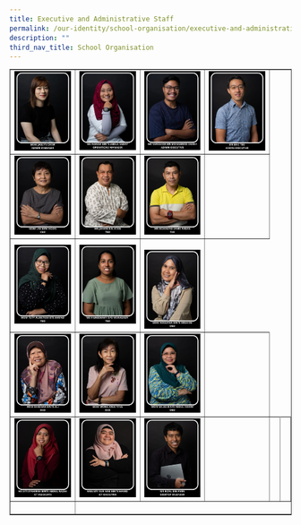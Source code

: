 ```yaml
---
title: Executive and Administrative Staff
permalink: /our-identity/school-organisation/executive-and-administrative-staff/
description: ""
third_nav_title: School Organisation
---
```

<table border="1" style="border-collapse: collapse; width: 100%;">
<tbody>
<tr>
<td style="width: 25%;"><img src="/images/eas1.jpg"></td>
<td style="width: 25%;"><img src="/images/om-norzia.jpg"></td>
<td style="width: 25%;"><img src="/images/eas3.jpg"></td>
<td style="width: 25%;"><img src="/images/eas4.jpg"></td>
</tr>
<tr>
<td style="width: 25%;"><img src="/images/eas6.jpg"></td>
<td style="width: 25%;"><img src="/images/eas7.jpg"></td>
<td style="width: 25%;"><img src="/images/eas8.jpg"></td>
<td style="width: 25%;"> </td>
	
	
</tr>
<tr>
<td style="width: 25%;"><img src="/images/eas9.jpg"></td>
<td style="width: 25%;"><img src="/images/eas10.jpg"></td>
<td style="width: 25%;"><img style="width: 25%;"><img src="/images/eas12.jpg"></td>
</tr>
<tr>
<td style="width: 25%;"><img src="/images/eas13.jpg"></td>
<td style="width: 25%;"><img src="/images/eas14.jpg"></td>
<td style="width: 25%;"><img src="/images/eas15.jpg"></td>
<td style="width: 25%;">&nbsp;</td>
</tr>
<tr>
<td style="width: 25%;"><img src="/images/eas16.jpg"></td>
	<td style="width: 25%;"><img src="/images/ictexecutive.jpg"></td>
<td style="width: 25%;"><img src="/images/eas18.jpg"></td>
	
<td style="width: 25%;">&nbsp;</td>
<td style="width: 25%;">&nbsp;</td>
<td style="width: 25%;">&nbsp;</td>
</tr>
<tr>

<td style="width: 25%;">&nbsp;</td>
</tr>
</tbody>
</table>